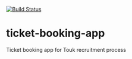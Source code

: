 [![Build Status](https://travis-ci.com/robertjankowski/ticket-booking-app.svg?token=xJWSE2zxzWsgsf4jc3ef&branch=master)](https://travis-ci.com/robertjankowski/ticket-booking-app)
# ticket-booking-app
Ticket booking app for Touk recruitment process
